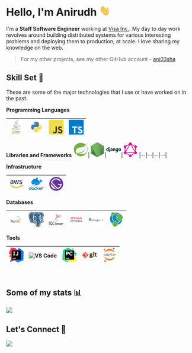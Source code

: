 <h1>Hello, I'm Anirudh <img  src="https://raw.githubusercontent.com/ABSphreak/ABSphreak/master/gifs/Hi.gif" width="30px"></h1>

I'm a **Staff Software Engineer** working at [Visa Inc.](https://www.visa.co.in/). My day to day work revolves around building distributed systems for various interesting problems and deploying them to production, at scale. I love sharing my knowledge on the web.

> For my other projects, see my other GitHub account - [ani03sha](https://github.com/ani03sha)

## Skill Set :muscle:

These are some of the major technologies that I use or have worked on in the past:

**Programming Languages**

<img title="Java" alt="Java" width="40px" src="https://raw.githubusercontent.com/github/explore/master/topics/java/java.png" />|<img title="Python" alt="Python" width="40px" src="https://raw.githubusercontent.com/github/explore/master/topics/python/python.png" />|<img alt="JS" title="JavaScript" width="40px" src="https://raw.githubusercontent.com/github/explore/master/topics/javascript/javascript.png">|<img alt="Typescript" title="Typescript" width="40px" src="https://raw.githubusercontent.com/github/explore/main/topics/typescript/typescript.png">
|--|--|--|--|

**Libraries and Frameworks**
<img title="Spring" alt="Spring" width="40px" src="https://raw.githubusercontent.com/github/explore/8ab0be27a8c97992e4930e630e2d68ba8d819183/topics/spring/spring.png">|<img title="NodeJS" alt="NodeJS" width="40px" src="https://raw.githubusercontent.com/github/explore/80688e429a7d4ef2fca1e82350fe8e3517d3494d/topics/nodejs/nodejs.png">|<img title="Django" alt="Django" width="40px" src="https://raw.githubusercontent.com/github/explore/master/topics/django/django.png">|<img title="GrahpQL" alt="GraphQL" width="40px" src="https://raw.githubusercontent.com/github/explore/master/topics/graphql/graphql.png">
|--|--|--|--|

**Infrastructure**

<img title="AWS" alt="AWS" width="40px" src="https://raw.githubusercontent.com/github/explore/main/topics/aws/aws.png">|<img title="Docker" alt="Docker" width="40px" src="https://raw.githubusercontent.com/github/explore/main/topics/docker/docker.png">|<img title="Gatsby" alt="Gatsby" width="40px" src="https://raw.githubusercontent.com/github/explore/main/topics/gatsby/gatsby.png">
|--|--|--|

**Databases**

<img title="MySQL" alt="MySQL" width="40px" src="https://raw.githubusercontent.com/github/explore/main/topics/mysql/mysql.png">|<img title="Postgres" alt="Postgres" width="40px" src="https://raw.githubusercontent.com/github/explore/main/topics/postgresql/postgresql.png">|<img title="SQL Server" alt="SQL Server" width="40px" src="https://raw.githubusercontent.com/github/explore/96943574ba0c0340ba6ea1e6f768e9abe43e34e1/topics/sql-server/sql-server.png">|<img title="Oracle" alt="Oracle" width="40px" src="https://raw.githubusercontent.com/github/explore/902a8a38f1e277eb27d2a10ab95a3d524a6ea22f/topics/oracle-database/oracle-database.png">|<img title="MongoDB" alt="MongoDB" width="40px" src="https://raw.githubusercontent.com/github/explore/master/topics/mongodb/mongodb.png">|<img title="Neo4j" alt="Neo4j" width="40px" src="https://raw.githubusercontent.com/github/explore/main/topics/neo4j/neo4j.png"> <br>
|--|--|--|--|--|--|

**Tools**

<img title="IntelliJ" alt="IntelliJ" width="40px" src="https://raw.githubusercontent.com/github/explore/caa262eeb858e81282d6f651d6eef1f8730b54ba/topics/intellij-idea/intellij-idea.png">|<img title="VS Code" alt="VS Code" width="40px" src="https://img.icons8.com/fluent/48/000000/visual-studio-code-2019.png">|<img title="PyCharm" alt="PyCharm" width="40px" src="https://raw.githubusercontent.com/github/explore/d8574c7bce27faa27fb879bca56dfe351ee66efd/topics/pycharm/pycharm.png">|<img title="git" alt="git" width="40px" src="https://raw.githubusercontent.com/github/explore/master/topics/git/git.png">|<img title="Jupyter Notebook" alt="Jupyter" width="40px" src="https://raw.githubusercontent.com/github/explore/master/topics/jupyter-notebook/jupyter-notebook.png">
|--|--|--|--|--|
<br>

## Some of my stats :bar_chart:

<img src="https://github-readme-stats.vercel.app/api?username=anirudhology&show_icons=true&theme=radical&include_all_commits=true">

<br>

## Let's Connect :handshake:

<a href="https://www.linkedin.com/in/anirshar/"><img src="https://cdn2.iconfinder.com/data/icons/social-media-2285/512/1_Linkedin_unofficial_colored_svg-128.png" width="40"></a>
